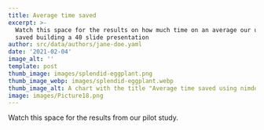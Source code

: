 ```yaml
---
title: Average time saved
excerpt: >-
  Watch this space for the results on how much time on an average our users
  saved building a 40 slide presentation
author: src/data/authors/jane-doe.yaml
date: '2021-02-04'
image_alt: ''
template: post
thumb_image: images/splendid-eggplant.png
thumb_image_webp: images/splendid-eggplant.webp
thumb_image_alt: A chart with the title "Average time saved using nimdone"
image: images/Picture18.png
---
```


Watch this space for the results from our pilot study.
